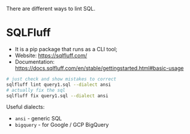 

There are different ways to lint SQL.

# SQLFluff

- It is a pip package that runs as a CLI tool; 
- Website: https://sqlfluff.com/
- Documentation: https://docs.sqlfluff.com/en/stable/gettingstarted.html#basic-usage

```bash
# just check and show mistakes to correct
sqlfluff lint query1.sql --dialect ansi
# actually fix the sql 
sqlfluff fix query1.sql --dialect ansi
```

Useful dialects:
- `ansi` - generic SQL
- `bigquery` - for Google / GCP BigQuery
